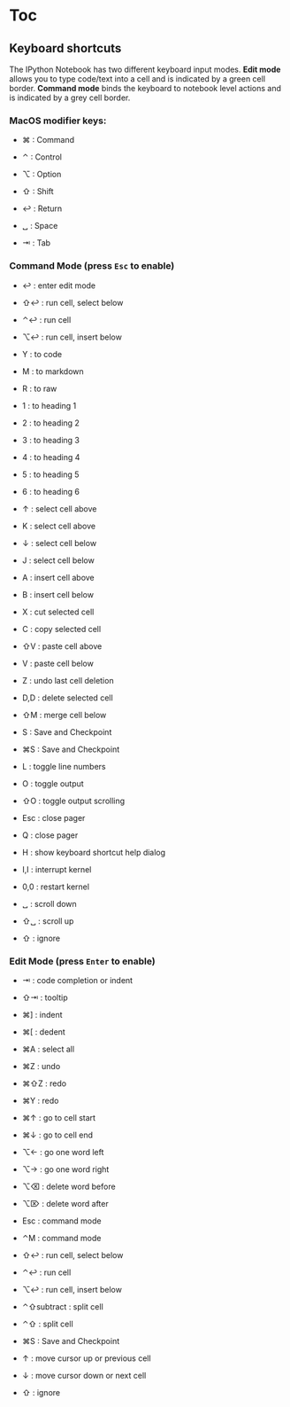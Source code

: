 # Toc

## Keyboard shortcuts

The IPython Notebook has two different keyboard input modes. **Edit mode** allows you to type code/text into a cell and is indicated by a green cell border. **Command mode** binds the keyboard to notebook level actions and is indicated by a grey cell border.

### MacOS modifier keys:

- ⌘  : Command

- ⌃  : Control

- ⌥  : Option

- ⇧  : Shift

- ↩  : Return

- ␣  : Space

- ⇥  : Tab

### Command Mode (press `Esc` to enable)

- ↩  : enter edit mode

- ⇧↩  : run cell, select below

- ⌃↩  : run cell

- ⌥↩  : run cell, insert below

- Y  : to code

- M  : to markdown

- R  : to raw

- 1  : to heading 1

- 2  : to heading 2

- 3  : to heading 3

- 4  : to heading 4

- 5  : to heading 5

- 6  : to heading 6

- ↑  : select cell above

- K  : select cell above

- ↓  : select cell below

- J  : select cell below

- A  : insert cell above

- B  : insert cell below

- X  : cut selected cell

- C  : copy selected cell

- ⇧V  : paste cell above

- V  : paste cell below

- Z  : undo last cell deletion

- D,D  : delete selected cell

- ⇧M  : merge cell below

- S  : Save and Checkpoint

- ⌘S  : Save and Checkpoint

- L  : toggle line numbers

- O  : toggle output

- ⇧O  : toggle output scrolling

- Esc  : close pager

- Q  : close pager

- H  : show keyboard shortcut help dialog

- I,I  : interrupt kernel

- 0,0  : restart kernel

- ␣  : scroll down

- ⇧␣  : scroll up

- ⇧  : ignore

### Edit Mode (press `Enter` to enable)

- ⇥  : code completion or indent

- ⇧⇥  : tooltip

- ⌘]  : indent

- ⌘[  : dedent

- ⌘A  : select all

- ⌘Z  : undo

- ⌘⇧Z  : redo

- ⌘Y  : redo

- ⌘↑  : go to cell start

- ⌘↓  : go to cell end

- ⌥←  : go one word left

- ⌥→  : go one word right

- ⌥⌫  : delete word before

- ⌥⌦  : delete word after

- Esc  : command mode

- ⌃M  : command mode

- ⇧↩  : run cell, select below

- ⌃↩  : run cell

- ⌥↩  : run cell, insert below

- ⌃⇧subtract  : split cell

- ⌃⇧  : split cell

- ⌘S  : Save and Checkpoint

- ↑  : move cursor up or previous cell

- ↓  : move cursor down or next cell

- ⇧  : ignore

